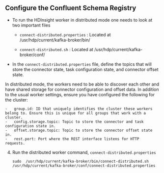 ## Configure the Confluent Schema Registry

- To run the HDInsight worker in distributed mode one needs to look at two important files 


  - `connect-distributed.properties` : Located at /usr/hdp/current/kafka-broker/bin/

  - `connect-distributed.sh` : Located at /usr/hdp/current/kafka-broker/conf/


-   In the  `connect-distributed.properties`  file, define the topics that will store the connector state, task configuration state, and connector offset state.

   In distributed mode, the workers need to be able to discover each other and have shared storage for connector configuration and offset data. In addition to the usual worker settings, ensure you have configured the following for the cluster:
    
    -   group.id: ID that uniquely identifies the cluster these workers belong to. Ensure this is unique for all groups that work with a cluster.
    -   config.storage.topic: Topic to store the connector and task configuration state in.
    -   offset.storage.topic: Topic to store the connector offset state in. 
    -   rest.port: Port where the REST interface listens for HTTP requests. 

    
4.  Run the distributed worker command, `connect-distributed.properties`
    
      ```
    sudo  /usr/hdp/current/kafka-broker/bin/connect-distributed.sh  /usr/hdp/current/kafka-broker/conf/connect-distributed.properties
    ```
    

<!--stackedit_data:
eyJoaXN0b3J5IjpbNzUwMTU0ODUxLDE4MjMxODA3MTYsLTEwNz
QzNTIzNTcsLTE1NzEwOTE3MTldfQ==
-->